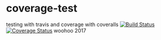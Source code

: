# coverage-test
testing with travis and coverage with coveralls
[![Build Status](https://travis-ci.org/deer/coverage-test.svg?branch=master)](https://travis-ci.org/deer/coverage-test)
[![Coverage Status](https://coveralls.io/repos/github/deer/coverage-test/badge.svg?branch=master)](https://coveralls.io/github/deer/coverage-test?branch=master)
woohoo 2017